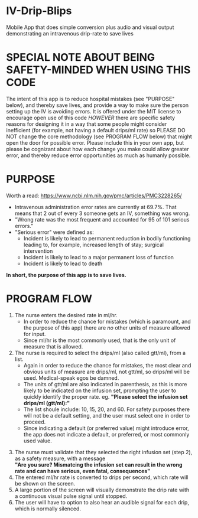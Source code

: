 # IV-Drip-Blips
Mobile App that does simple conversion plus audio and visual output demonstrating an intravenous drip-rate to save lives

# SPECIAL NOTE ABOUT BEING SAFETY-MINDED WHEN USING THIS CODE
The intent of this app is to reduce hospital mistakes (see "PURPOSE" below), and thereby save lives, and provide a way to make sure the person setting up the IV is avoiding errors.  It is offered under the MIT license to encourage open use of this code *HOWEVER* there are specific safety reasons for designing it in a way that some people might consider inefficient (for example, not having a default drips/ml rate) so PLEASE DO NOT change the core methodology (see PROGRAM FLOW below) that might open the door for possible error.  Please include this in your own app, but please be cognizant about how each change you make could allow greater error, and thereby reduce error opportunities as much as humanly possible.

# PURPOSE
Worth a read: https://www.ncbi.nlm.nih.gov/pmc/articles/PMC3228265/
* Intravenous administration error rates are currently at 69.7%. That means
     that 2 out of every 3 someone gets an IV, something was wrong.
* "Wrong rate was the most frequent and accounted for 95 of 101 serious errors."
* "Serious error" were defined as:
   * Incident is likely to lead to permanent reduction in bodily functioning leading
        to, for example, increased length of stay; surgical intervention
   * Incident is likely to lead to a major permanent loss of function
   * Incident is likely to lead to death

**In short, the purpose of this app is to save lives.**

# PROGRAM FLOW
1. The nurse enters the desired rate in ml/hr.
    - In order to reduce the chance for mistakes (which is paramount, and the purpose of this app)
          there are *no* other units of measure allowed for input.
    - Since ml/hr is the most commonly used, that is the only unit of measure that is allowed.
2. The nurse is required to select the drips/ml (also called gtt/ml), from a list.
    - Again in order to reduce the chance for mistakes, the most clear and obvious units of measure
              are drips/ml, not gtt/ml, so drips/ml will be used.  Medical-speak egos be damned.
    - The units of gtt/ml are also indicated in parenthesis, as this is more likely to be
                     indicated on the infusion set, prompting the user to quickly identify the proper rate.
                     eg. **"Please select the infusion set drips/ml (gtt/ml):"**
    - The list shoule include: 10, 15, 20, and 60.  For safety purposes there will not
              be a default setting, and the user must select one in order to proceed.
    - Since indicating a
              default (or preferred value) might introduce error, the app does not indicate a default,
              or preferred, or most commonly used value.
3) The nurse must validate that they selected the right infusion set (step 2), as a safety measure, with a message  
    **"Are you sure? Mismatcing the infusion set can result in the wrong rate and can have serious, even fatal, consequences"**
4) The entered ml/hr rate is converted to drips per second, which rate will be shown on the screen.
5) A large portion of the screen will visually demonstrate the drip rate with a continuous visual pulse signal until stopped.
6) The user will have to option to also hear an audible signal for each drip, which is normally silenced.

